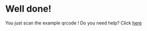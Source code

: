# Well done!

You just scan the example qrcode !
Do you need help?
Click [here](https://github.com/9e-Docteur/Python-QRCodehttp:// "here")
